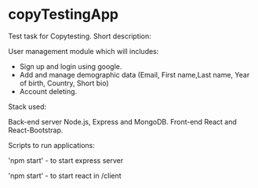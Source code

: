 # copyTestingApp

Test task for Copytesting. Short description:

User management module which will includes:
- Sign up and login using google.
- Add and manage demographic data (Email, First name,Last name, Year of birth, Country, Short bio)
- Account deleting.

Stack used:

Back-end server Node.js, Express and MongoDB. 
Front-end React and React-Bootstrap.

Scripts to run applications: 

'npm start' - to start express server

'npm start' - to start react in /client
